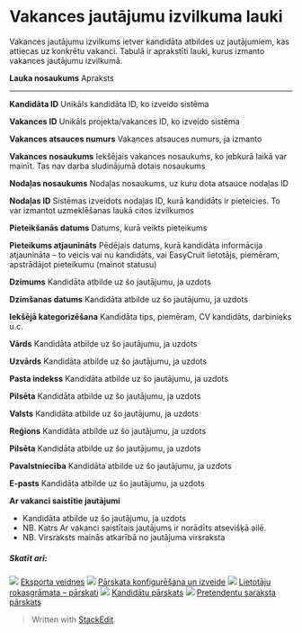 # Vakances jautājumu izvilkuma lauki

Vakances jautājumu izvilkums ietver kandidāta atbildes uz jautājumiem, kas attiecas uz konkrētu vakanci. Tabulā ir aprakstīti lauki, kurus izmanto vakances jautājumu izvilkumā.

**Lauka nosaukums**
Apraksts
***
**Kandidāta ID**
Unikāls kandidāta ID, ko izveido sistēma

**Vakances ID**
Unikāls projekta/vakances ID, ko izveido sistēma

**Vakances atsauces numurs**
Vakances atsauces numurs, ja izmanto

**Vakances nosaukums**
Iekšējais vakances nosaukums, ko jebkurā laikā var mainīt. Tas nav darba sludinājumā dotais nosaukums

**Nodaļas nosaukums**
Nodaļas nosaukums, uz kuru dota atsauce nodaļas ID

**Nodaļas ID**
Sistēmas izveidots nodaļas ID, kurā kandidāts ir pieteicies. To var izmantot uzmeklēšanas laukā citos izvilkumos

**Pieteikšanās datums**
Datums, kurā veikts pieteikums

**Pieteikums atjaunināts**
Pēdējais datums, kurā kandidāta informācija atjaunināta – to veicis vai nu kandidāts, vai EasyCruit lietotājs, piemēram, apstrādājot pieteikumu (mainot statusu)

**Dzimums**
Kandidāta atbilde uz šo jautājumu, ja uzdots

**Dzimšanas datums**
Kandidāta atbilde uz šo jautājumu, ja uzdots

**Iekšējā kategorizēšana**
Kandidāta tips, piemēram, CV kandidāts, darbinieks u.c.

**Vārds**
Kandidāta atbilde uz šo jautājumu, ja uzdots

**Uzvārds**
Kandidāta atbilde uz šo jautājumu, ja uzdots

**Pasta indekss**
Kandidāta atbilde uz šo jautājumu, ja uzdots

**Pilsēta**
Kandidāta atbilde uz šo jautājumu, ja uzdots

**Valsts**
Kandidāta atbilde uz šo jautājumu, ja uzdots

**Reģions**
Kandidāta atbilde uz šo jautājumu, ja uzdots

**Pilsēta**
Kandidāta atbilde uz šo jautājumu, ja uzdots

**Pavalstniecība**
Kandidāta atbilde uz šo jautājumu, ja uzdots

**E-pasts**
Kandidāta atbilde uz šo jautājumu, ja uzdots

**Ar vakanci saistītie jautājumi**
- Kandidāta atbilde uz šo jautājumu, ja uzdots
- NB. Katrs  Ar vakanci saistītais  jautājums ir norādīts atsevišķā ailē.
- NB. Virsraksts mainās atkarībā no jautājuma virsraksta

##### Skatīt arī:

![](../Resources/Images/icon-document-link.png)  [Eksporta veidnes](export_templates.htm)
![](../Resources/Images/icon-document-link.png)  [Pārskata konfigurēšana un izveide](configuring_and_running_a_report.htm)
![](../Resources/Images/icon-document-link.png)  [Lietotāju rokasgrāmata – pārskati](guide_for_users_reports.htm)
![](../Resources/Images/icon-document-link.png)  [Kandidātu pārskats](candidate_report.htm)
![](../Resources/Images/icon-document-link.png)  [Pretendentu saraksta pārskats](applicant_list_report.htm)


> Written with [StackEdit](https://stackedit.io/).
<!--stackedit_data:
eyJoaXN0b3J5IjpbLTI4NTg1NDEwN119
-->